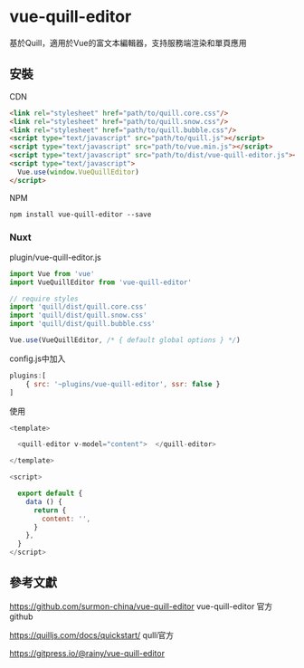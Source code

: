 # vue-quill-editor

基於Quill，適用於Vue的富文本編輯器，支持服務端渲染和單頁應用

## 安裝

CDN
```html
<link rel="stylesheet" href="path/to/quill.core.css"/>
<link rel="stylesheet" href="path/to/quill.snow.css"/>
<link rel="stylesheet" href="path/to/quill.bubble.css"/>
<script type="text/javascript" src="path/to/quill.js"></script>
<script type="text/javascript" src="path/to/vue.min.js"></script>
<script type="text/javascript" src="path/to/dist/vue-quill-editor.js"></script>
<script type="text/javascript">
  Vue.use(window.VueQuillEditor)
</script>
```

NPM
```html
npm install vue-quill-editor --save
```

### Nuxt

plugin/vue-quill-editor.js
```js
import Vue from 'vue'
import VueQuillEditor from 'vue-quill-editor'

// require styles
import 'quill/dist/quill.core.css'
import 'quill/dist/quill.snow.css'
import 'quill/dist/quill.bubble.css'

Vue.use(VueQuillEditor, /* { default global options } */)
```
config.js中加入
```js
plugins:[
    { src: '~plugins/vue-quill-editor', ssr: false }
]
```
使用

```js
<template>

  <quill-editor v-model="content">  </quill-editor>

</template>

<script>

  export default {
    data () {
      return {
        content: '',
      }
    },
  }
</script>
```

## 參考文獻
https://github.com/surmon-china/vue-quill-editor vue-quill-editor 官方github

https://quilljs.com/docs/quickstart/ qulli官方

https://gitpress.io/@rainy/vue-quill-editor